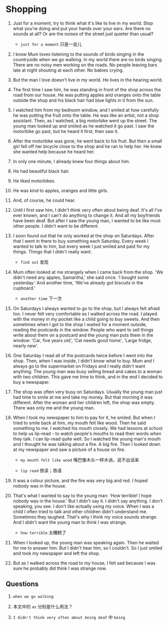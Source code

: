 # Shopping

1. Just for a moment, try to think what it's like to live in my world. Stop what you're doing and put your hands over your ears. Are there no sounds at all? Or are the noises of the street just quieter than usual?

   - `just for a moment` 只是一会儿

2. I know Mum loves listening to the sounds of birds singing in the countryside when we go walking. In my world there are no birds singing. There are no noisy men working on the roads. No people leaving bars late at night shouting at each other. No babies crying.

3. But the man I love doesn't live in my world. He lives in the hearing world.

4. The first time I saw him, he was standing in front of the shop across the road from our house. He was putting apples and oranges onto the table outside the shop and his black hair had blue lights in it from the sun.

5. I watched him from my bedroom window, and I smiled at how carefully he was putting the fruit onto the table. He was like an artist, not a shop assistant. Then, as I watched, a big motorbike went up the street. The young man looked up and smiled as he watched it go past. I saw the motorbike go past, but he heard it first, then saw it.

6. After the motorbike was gone, he went back to his fruit. But then a small girl fell off her bicycle close to the shop and he ran to help her. He knew she wanted help because he heard her.

7. In only one minute, I already knew four things about him.

8. He had beautiful black hair.

9. He liked motorbikes.

10. He was kind to apples, oranges and little girls.

11. And, of course, he could hear.

12. Until I first saw him, I didn't think very often about being deaf. It's all I've ever known, and I can't do anything to change it. And all my boyfriends have been deaf. But after I saw the young man, I wanted to be like most other people. I didn't want to be different.

13. I soon found out that he only worked at the shop on Saturdays. After that I went in there to buy something each Saturday. Every week I wanted to talk to him, but every week I just smiled and paid for my things. Things that I didn't really want.

    - `find out` 发现

14. Mum often looked at me strangely when I came back from the shop. 'We didn't need any apples, Samantha,' she said once. 'I bought some yesterday.' And another time, 'We've already got biscuits in the cupboard.'

    - `another time` 下一次

15. On Saturdays I always wanted to go to the shop, but I always felt afraid too. I never felt very comfortable as I walked across the road. I played with the money in my pocket like a child going to buy sweets. And then sometimes when I got to the shop I waited for a moment outside, reading the postcards in the window. People who want to sell things write about them on a postcard and the young man puts them in the window: 'Car, five years old', 'Cat needs good home', 'Large fridge, nearly new'.

16. One Saturday I read all of the postcards twice before I went into the shop. Then, when I was inside, I didn't know what to buy. Mum and I always go to the supermarket on Fridays and I really didn't want anything. The young man was busy selling bread and cakes to a woman with two children. This gave me time to think, and in the end I decided to buy a newspaper.

17. The shop was often very busy on Saturdays. Usually the young man just had time to smile at me and take my money. But that morning it was different. After the woman and her children left, the shop was empty. There was only me and the young man.

18. When I took my newspaper to him to pay for it, he smiled. But when I tried to smile back at him, my mouth felt like wood. Then he said something to me. I watched his mouth closely. We had lessons at school to help us lip-read - to watch people's mouths to read their words when they talk. I can lip-read quite well. So I watched the young man's mouth and I thought he was talking about a fire. A big fire. Then I looked down at my newspaper and saw a picture of a house on fire.

    - `my mouth felt like wood` 嘴巴像木头一样木讷，说不出话来

    - `lip read` 唇读；唇语

19. It was a colour picture, and the fire was very big and red. I hoped nobody was in the house.

20. That's what I wanted to say to the young man: 'How terrible! I hope nobody was in the house.' But I didn't say it. I didn't say anything. I don't speaking, you see. I don't like actually using my voice. When I was a child I often tried to talk and other children didn't understand me. Sometimes they laughed. That's why I think my voice sounds strange. And I didn't want the young man to think I was strange.

    - `how terrible` 太糟糕了

21. When I looked up, the young man was speaking again. Then he waited for me to answer him. But I didn't hear him, so I couldn't. So I just smiled and took my newspaper and left the shop.

22. But as I walked across the road to my house, I felt sad because I was sure he probably did think I was strange now.

## Questions

1. `when we go walking`

2. 本文中的 `as` 分别是什么用法？

3. `I didn't think very often about being deaf` 中 `being`
